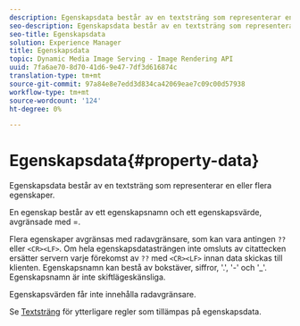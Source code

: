 ```yaml
---
description: Egenskapsdata består av en textsträng som representerar en eller flera egenskaper.
seo-description: Egenskapsdata består av en textsträng som representerar en eller flera egenskaper.
seo-title: Egenskapsdata
solution: Experience Manager
title: Egenskapsdata
topic: Dynamic Media Image Serving - Image Rendering API
uuid: 7fa6ae70-8d70-41d6-9e47-7df3d616874c
translation-type: tm+mt
source-git-commit: 97a84e8e7edd3d834ca42069eae7c09c00d57938
workflow-type: tm+mt
source-wordcount: '124'
ht-degree: 0%

---
```



# Egenskapsdata{#property-data}

Egenskapsdata består av en textsträng som representerar en eller flera egenskaper.

En egenskap består av ett egenskapsnamn och ett egenskapsvärde, avgränsade med =.

Flera egenskaper avgränsas med radavgränsare, som kan vara antingen `??` eller `<CR><LF>`. Om hela egenskapsdatasträngen inte omsluts av citattecken ersätter servern varje förekomst av `??` med `<CR><LF>` innan data skickas till klienten. Egenskapsnamn kan bestå av bokstäver, siffror, &#39;.&#39;, &#39;-&#39; och &#39;_&#39;. Egenskapsnamn är inte skiftlägeskänsliga.

Egenskapsvärden får inte innehålla radavgränsare.

Se [Textsträng](../../../../../../is-api/image-catalog/image-serving-api-ref/c-image-catalog-reference/c-overview/c-common-data-types/r-text-string.md#reference-ae0a9e181b0e40c6bcdb43af7f481d63) för ytterligare regler som tillämpas på egenskapsdata.
